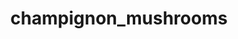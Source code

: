 ---
pub: "yes"
title: champignon_mushrooms
title_small: Гриби печериці сушені
lang: "ua"
meta_description: "Гриби печериці сушені займають особливе місце на споживчій полиці і використовуються як повноцінна заміна свіжих грибів."
categorie: dried_mushrooms

title_text: "Гриби печериці сушені займають особливе місце на споживчій полиці і використовуються як повноцінна заміна свіжих грибів."

layout: products_in
popular: "no"

description: "<p>Останнім часом гриби печериці досягли небувалої популярності серед споживачів у всьому світі. Особливе місце на споживчій полиці займають саме сушені печериці. Ви можете їх використовувати як повноцінну заміну свіжих грибів. </p>
<p>На основі сушених печериць виготовляють грибну приправу або порошок, який використовують в процесі приготування перших, основних страв, а також салатів.</p>"
permalink: "/products/dried_mushrooms/champignon_mushrooms"
specifications: [
    {
        head_text: "Склад:",
        body_text: "Гриби печериці",
    },
    {
        head_text: "Упаковка:",
        body_text: "Поліетиленовий пакет, крафт - пакет",
    },
    {
        head_text: "Тип обробки:",
        body_text: "Сушені",
    },
    {
        head_text: "Вид:",
        body_text: "Слайси",
    },
    {
        head_text: "Вага:",
        body_text: "15г; 30г; 100г; 500г",
    },
    {
        head_text: "Харчова цінність в 100г продукту:",
        body_text: "Білки: 42г; Жири: 9,5г; Вуглеводи: 1,0г;",
    },
    {
        head_text: "Енергетична цінність в 100г продукту:",
        body_text: "258,0ккал (1076 кДж).",
    },
    {
        head_text: "Країна-виробник:",
        body_text: "Україна",
    },
    {
        head_text: "Термін зберігання:",
        body_text: "24 місяця",
    },
    {
        head_text: "Умови зберігання:",
        body_text: "Температура 5-25ᵒС, відносна вологість повітря не більше 75%",
    },
    {
        head_text: "Нормативна документація:",
        body_text: "ТУ У 10.8-2427610970-003:2019",
    },
    {
        head_text: "Ціна:",
        body_text: "За домовленістю",
    },
]
---